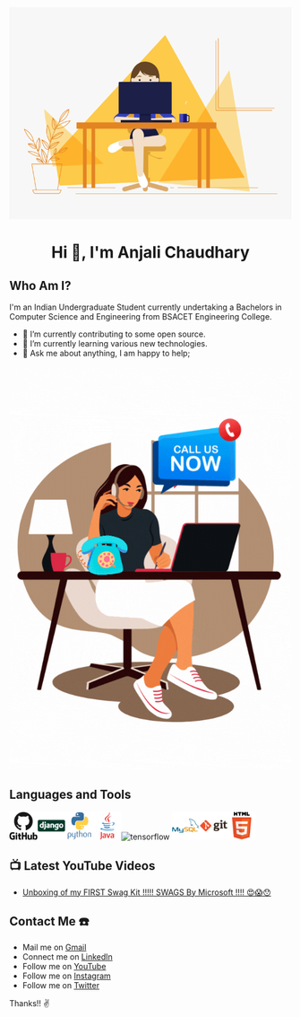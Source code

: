 <p align="center"> <img src="https://github.com/itsanjalichaudhary/itsanjalichaudhary/blob/main/hero.gif" alt="hello" /> </p>
<h1 align="center">Hi 👋, I'm Anjali Chaudhary</h1>
<!--
**itsanjalichaudhary/itsanjalichaudhary** is a ✨ _special_ ✨ repository because its `README.md` (this file) appears on your GitHub profile.-->
<!--
Here are some ideas to get you started: -->
<!--
- 🔭 I’m currently working on django framework by applying my learnings in a chat application. I am also contributing to some open source.
- 🌱 I’m currently learning Django
- 👯 I’m looking to collaborate on ...
- 🤔 I’m looking for help with ...
- 💬 Ask me about ...
- 📫 How to reach me: ...
- 😄 Pronouns: ...
- ⚡ Fun fact: ...   -->


## Who Am I?

I'm an Indian Undergraduate Student currently undertaking a Bachelors in Computer Science and Engineering from BSACET Engineering College.

- 🔭 I’m currently contributing to some open source.
- 🌱 I’m currently learning various new technologies.
- 💬 Ask me about anything, I am happy to help;

<p align="center"> <img src="https://github.com/itsanjalichaudhary/itsanjalichaudhary/blob/main/contact1.gif" alt="codergif" /> </p>

## Languages and Tools  

<img src="https://github.com/devicons/devicon/blob/master/icons/github/github-original-wordmark.svg" alt="github" width="50" height="50"/><img src="https://github.com/devicons/devicon/blob/master/icons/django/django-original.svg" alt="django" width="50" height="50"/><img src="https://github.com/devicons/devicon/blob/master/icons/python/python-original-wordmark.svg" alt="python" width="50" height="50"/><img src="https://github.com/devicons/devicon/blob/master/icons/java/java-original-wordmark.svg" alt="java" width="50" height="50"/><img src="https://www.vectorlogo.zone/logos/tensorflow/tensorflow-icon.svg" alt="tensorflow" width="40" height="40"/> <img src="https://github.com/devicons/devicon/blob/master/icons/mysql/mysql-original-wordmark.svg" alt="mySql" width="50" height="50"/><img src="https://github.com/devicons/devicon/blob/master/icons/git/git-original-wordmark.svg" alt="git" width="50" height="50"/><img src="https://github.com/devicons/devicon/blob/master/icons/html5/html5-original-wordmark.svg" alt="html5" width="50" height="50"/>

## 📺 Latest YouTube Videos

- [Unboxing of my FIRST Swag Kit !!!!! SWAGS By Microsoft !!!! 😍😱😯](https://youtu.be/xOHCcDiisgw)

## Contact Me ☎️

* Mail me on [Gmail](meanjaliofficials@gmail.com) 
* Connect me on [LinkedIn](www.linkedin.com/in/itsanjalichaudhary)
* Follow me on  [YouTube](https://www.youtube.com/channel/UCCHNi8d4aPGznZcbB1nqKEA/videos)
* Follow me on  [Instagram](https://www.instagram.com/itsanjaliichaudhary/)
* Follow me on  [Twitter](https://twitter.com/itsanjalich)

Thanks!! ✌️

<!--







